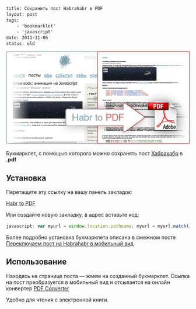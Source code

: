 ```
title: Сохранить пост Habrahabr в PDF
layout: post
tags:
    - 'bookmarklet'
    - 'javascript'
date: 2011-11-06
status: old
```

![](/images/habr-to-pdf/habr-to-pdf__preview.png)

Букмарклет, с помощью которого можно сохранять пост [Хабрахабр](http://habrahabr.ru/) в **.pdf**

## Установка

Перетащите эту ссылку на вашу панель закладок:

<a class="bookmarklet" href="javascript: var myurl = window.location.pathname; myurl = myurl.match(/\/\d{6}\//); location.href = 'http://html-pdf-converter.com/ru/convert?u=' + 'http://habrahabr.ru/mob/post' + escape(myurl[0]); void(0);" title="Habr to PDF">Habr to PDF</a>

Или создайте новую закладку, в адрес вставьте код:

```javascript
javascript: var myurl = window.location.pathname; myurl = myurl.match(/\/\d{6}\//); location.href = 'http://html-pdf-converter.com/ru/convert?u=' + 'http://habrahabr.ru/mob/post' + escape(myurl[0]); void(0);
```

Более подробно установка букмарклета описана в смежном посте [Переключаем пост на Habrahabr в мобильный вид](/posts/habr-to-mhabr/)

## Использование

Находясь на странице поста — жмем на созданный букмарклет. Ссылка на пост преобразуется в мобильный вид и отсылается на онлайн конвертер [PDF Converter](http://html-pdf-converter.com/ru/)

Удобно для чтения с электронной книги.
